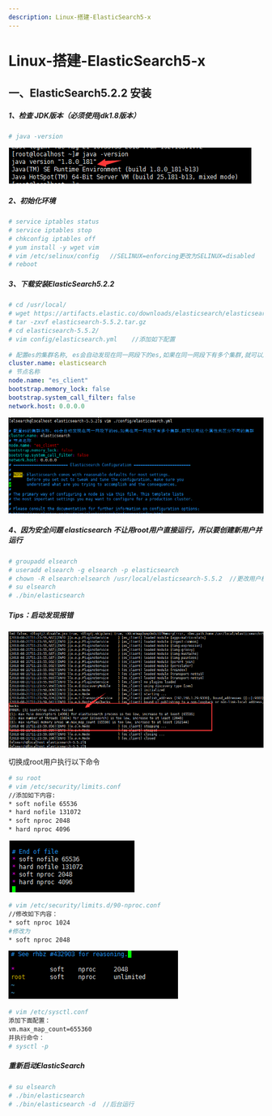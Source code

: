 ```yaml
---
description: Linux-搭建-ElasticSearch5-x
---
```


# Linux-搭建-ElasticSearch5-x

##  一、ElasticSearch5.2.2 安装
##### 1、检查 JDK版本（必须使用jdk1.8版本）
```bash
# java -version
```
![](../assets/jianshu/2743275-62cd3ea9f191deaa.png)
##### 2、初始化环境
```bash
# service iptables status
# service iptables stop
# chkconfig iptables off
# yum install -y wget vim
# vim /etc/selinux/config   //SELINUX=enforcing更改为SELINUX=disabled
# reboot
```
##### 3、下载安装ElasticSearch5.2.2
```bash
# cd /usr/local/
# wget https://artifacts.elastic.co/downloads/elasticsearch/elasticsearch-5.5.2.tar.gz
# tar -zxvf elasticsearch-5.5.2.tar.gz
# cd elasticsearch-5.5.2/
# vim config/elasticsearch.yml    //添加如下配置
```
```yaml
# 配置es的集群名称, es会自动发现在同一网段下的es,如果在同一网段下有多个集群,就可以用这个属性来区分不同的集群
cluster.name: elasticsearch
# 节点名称
node.name: "es_client"
bootstrap.memory_lock: false
bootstrap.system_call_filter: false
network.host: 0.0.0.0
```
![](../assets/jianshu/2743275-0d4a79248c235111.png)

##### 4、因为安全问题 elasticsearch 不让用root用户直接运行，所以要创建新用户并运行
```bash
# groupadd elsearch
# useradd elsearch -g elsearch -p elasticsearch
# chown -R elsearch:elsearch /usr/local/elasticsearch-5.5.2  //更改用户权限
# su elsearch
# ./bin/elasticsearch
```
##### Tips：启动发现报错
![](../assets/jianshu/2743275-bc8765d9df1fc1c5.png)

切换成root用户执行以下命令
```bash
# su root
# vim /etc/security/limits.conf
//添加如下内容:
* soft nofile 65536
* hard nofile 131072
* soft nproc 2048
* hard nproc 4096
```
![](../assets/jianshu/2743275-c7a961906cbb96ff.png)

```bash
# vim /etc/security/limits.d/90-nproc.conf
//修改如下内容：
* soft nproc 1024
#修改为
* soft nproc 2048
```
![](../assets/jianshu/2743275-fd256774041be6e2.png)

```bash
# vim /etc/sysctl.conf
添加下面配置：
vm.max_map_count=655360
并执行命令：
# sysctl -p
```

##### 重新启动ElasticSearch
```bash
# su elsearch
# ./bin/elasticsearch
# ./bin/elasticsearch -d  //后台运行
```